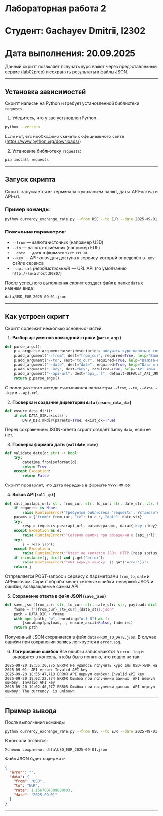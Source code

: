 # Лабораторная работа 2
# Студент: Gachayev Dmitrii, I2302
# Дата выполнения: 20.09.2025

Данный скрипт позволяет получать курс валют через предоставленный сервис (lab02prep) и сохранять результаты в файлы JSON.

---

## Установка зависимостей

Скрипт написан на Python и требует установленной библиотеки `requests`.

1. Убедитесь, что у вас установлен Python :

```bash
python --version
```

Если нет, его необходимо скачать с официального сайта (https://www.python.org/downloads/)

2. Установите библиотеку `requests`:

```bash
pip install requests
```

---

## Запуск скрипта

Скрипт запускается из терминала с указанием валют, даты, API-ключа и API-url.

### Пример команды:

```bash
python currency_exchange_rate.py --from USD --to EUR --date 2025-09-01 --key EXAMPLEAPIKEY
```

### Пояснение параметров:

* `--from` — валюта-источник (например USD)
* `--to` — валюта-приёмник (например EUR)
* `--date` — дата в формате `YYYY-MM-DD`
* `--key` — API-ключ для доступа к сервису, который определён в `.env` файле сервиса
* `--api-url` *(необязательный)* — URL API (по умолчанию `http://localhost:8080/`)

После успешного выполнения скрипт создаст файл в папке `data` с именем вида:

```
data/USD_EUR_2025-09-01.json
```

---

## Как устроен скрипт

Скрипт содержит несколько основных частей:

1. **Разбор аргументов командной строки (`parse_args`)**
```python
def parse_args():
    p = argparse.ArgumentParser(description="Получить курс валюты и сохранить JSON")
    p.add_argument("--from", dest="from_cur", required=True, help="Валюта-источник, например USD")
    p.add_argument("--to", dest="to_cur", required=True, help="Валюта-назначение, например EUR")
    p.add_argument("--date", dest="date", required=True, help="Дата в формате YYYY-MM-DD")
    p.add_argument("--key", dest="key", required=True, help="API-ключ (отправляется в теле POST)")
    p.add_argument("--api-url", dest="api_url", default=DEFAULT_API_URL, help="URL API (по умолчанию http://localhost:8080/)")
    return p.parse_args()
```
   С помощью этого метода считываются параметры `--from`, `--to`, `--date`, `--key` и `--api-url`.

2. **Проверка и создание директории `data` (`ensure_data_dir`)**
```python
def ensure_data_dir():
    if not DATA_DIR.exists():
        DATA_DIR.mkdir(parents=True, exist_ok=True)
```
   Перед сохранением JSON-ответа скрипт создаёт папку `data`, если её нет.

3. **Проверка формата даты (`validate_date`)**
```python
def validate_date(d: str) -> bool:
    try:
        datetime.fromisoformat(d)
        return True
    except Exception:
        return False
```
   Скрипт проверяет, что дата передана в формате `YYYY-MM-DD`.

4. **Вызов API (`call_api`)**
```python
def call_api(api_url: str, from_cur: str, to_cur: str, date_str: str, key: str) -> dict:
    if requests is None:
        raise RuntimeError("Требуется библиотека 'requests'. Установите: pip install requests")
    params = {"from": from_cur, "to": to_cur, "date": date_str}
    try:
        resp = requests.post(api_url, params=params, data={"key": key}, timeout=10)
    except Exception as e:
        raise RuntimeError(f"Сетевая ошибка при обращении к {api_url}: {e}")
    try:
        j = resp.json()
    except Exception:
        raise RuntimeError(f"Ответ не является JSON. HTTP {resp.status_code}: {resp.text!r}")
    if isinstance(j, dict) and j.get("error"):
        raise RuntimeError(f"API вернул ошибку: {j.get('error')}")
    return j

```
   Отправляется POST-запрос к сервису с параметрами `from`, `to`, `date` и API-ключом.
   Скрипт обрабатывает сетевые ошибки, неверный JSON и ошибки, возвращаемые самим API.

5. **Сохранение ответа в файл JSON (`save_json`)**
```python
def save_json(from_cur: str, to_cur: str, date_str: str, payload: dict):
    fname = f"{from_cur}_{to_cur}_{date_str}.json"
    path = DATA_DIR / fname
    with open(path, "w", encoding="utf-8") as f:
        json.dump(payload, f, ensure_ascii=False, indent=2)
    return path
```
   Полученный JSON сохраняется в файл `data/FROM_TO_DATE.json`.
   В случае ошибки при сохранении запись логируется в `error.log`.

6. **Логирование ошибок**
   Все ошибки записываются в `error.log` и выводятся в консоль, чтобы было понятно, что пошло не так.
```
2025-09-20 18:55:30,275 ERROR Не удалось получить курс для USD->EUR на 2025-09-01: API error: Invalid API key
2025-09-20 18:55:47,713 ERROR API вернул ошибку: Invalid API key
2025-09-20 19:02:22,274 ERROR Ошибка при получении данных: API вернул ошибку: Invalid API key
2025-09-20 19:02:40,077 ERROR Ошибка при получении данных: API вернул ошибку: The currency  is unknown
```

---

## Пример вывода

После выполнения команды:

```bash
python currency_exchange_rate.py --from USD --to EUR --date 2025-09-01 --key DMITRIIGACHAYEV --api-url http://localhost:8080/
```

В консоли появится:

```
Успешно сохранено: data\USD_EUR_2025-09-01.json
```

Файл JSON будет содержать:

```json
{
  "error": "",
  "data": {
    "from": "USD",
    "to": "EUR",
    "rate": 1.1667007309800903,
    "date": "2025-09-01"
  }
}
```

---
